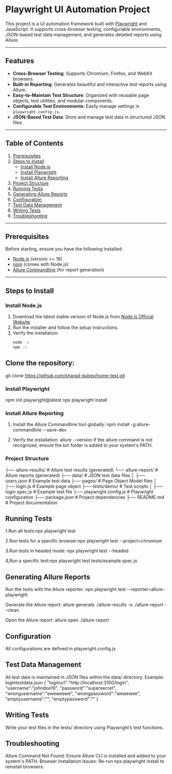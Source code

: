 # Playwright UI Automation Project

This project is a UI automation framework built with [Playwright](https://playwright.dev/) and JavaScript. It supports cross-browser testing, configurable environments, JSON-based test data management, and generates detailed reports using Allure.

---

## Features

- **Cross-Browser Testing**: Supports Chromium, Firefox, and WebKit browsers.
- **Built-in Reporting**: Generates beautiful and interactive test reports using Allure.
- **Easy-to-Maintain Test Structure**: Organized with reusable page objects, test utilities, and modular components.
- **Configurable Test Environments**: Easily manage settings in `playwright.config.js`.
- **JSON-Based Test Data**: Store and manage test data in structured JSON files.

---

## Table of Contents

1. [Prerequisites](#prerequisites)
2. [Steps to Install](#steps-to-install)
   - [Install Node.js](#install-nodejs)
   - [Install Playwright](#install-playwright)
   - [Install Allure Reporting](#install-allure-reporting)
3. [Project Structure](#project-structure)
4. [Running Tests](#running-tests)
5. [Generating Allure Reports](#generating-allure-reports)
6. [Configuration](#configuration)
7. [Test Data Management](#test-data-management)
8. [Writing Tests](#writing-tests)
9. [Troubleshooting](#troubleshooting)

---

## Prerequisites

Before starting, ensure you have the following installed:
- [Node.js](https://nodejs.org/) (version >= 16)
- [npm](https://www.npmjs.com/) (comes with Node.js)
- [Allure Commandline](https://docs.qameta.io/allure/#_get_started) (for report generation)

---

## Steps to Install

### Install Node.js

1. Download the latest stable version of Node.js from [Node.js Official Website](https://nodejs.org/).
2. Run the installer and follow the setup instructions.
3. Verify the installation:
   ```bash
   node -v
   npm -v
## Clone the repository:
 
   git clone https://github.com/sharad-dubey/home-test.git
   

### Install Playwright
npm init playwright@latest
npx playwright install

### Install Allure Reporting
1. Install the Allure Commandline tool globally:
npm install -g allure-commandline --save-dev

2. Verify the installation:
allure --version
If the allure command is not recognized, ensure the bin folder is added to your system's PATH.

### Project Structure

├── allure-results/        # Allure test results (generated)
└── allure-report/         # Allure reports (generated)
├── data/                  # JSON test data files
│   ├── users.json         # Example test data
├── pages/                 # Page Object Model files
│   ├── login.js       # Example page object
├── tests/demo/                 # Test scripts
│   ├── login.spec.js    # Example test file
├── playwright.config.js   # Playwright configuration
├── package.json           # Project dependencies
├── README.md              # Project documentation


## Running Tests
1.Run all tests:npx playwright test

2.Run tests for a specific browser:npx playwright test --project=chromium

3.Run tests in headed mode: npx playwright test --headed

4,Run a specific test:npx playwright test tests/example.spec.js

## Generating Allure Reports
Run the tests with the Allure reporter: npx playwright test --reporter=allure-playwright

Generate the Allure report: allure generate ./allure-results -o ./allure-report --clean

Open the Allure report: allure open ./allure-report

## Configuration
All configurations are defined in playwright.config.js

## Test Data Management
All test data is maintained in JSON files within the data/ directory. 
Example: logintestdata.json
{
    "loginurl":"http://localhost:3100/login",
    "username":"johndoe19",
    "password":"supersecret",
    "wrongusername":"eweweewe",
    "wrongpassword":"wewewee",
    "emptyusername":"",
    "emptypassword":""
}

## Writing Tests
Write your test files in the tests/ directory using Playwright’s test functions.

## Troubleshooting
Allure Command Not Found: Ensure Allure CLI is installed and added to your system's PATH.
Browser Installation Issues: Re-run npx playwright install to reinstall browsers.














